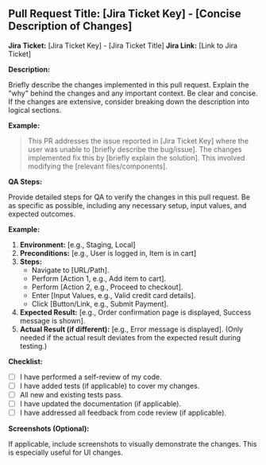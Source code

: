 ## Pull Request Title: [Jira Ticket Key] - [Concise Description of Changes]

**Jira Ticket:** [Jira Ticket Key] - [Jira Ticket Title]
**Jira Link:** [Link to Jira Ticket]

**Description:**

Briefly describe the changes implemented in this pull request.  Explain the "why" behind the changes and any important context. Be clear and concise.  If the changes are extensive, consider breaking down the description into logical sections.

**Example:**

> This PR addresses the issue reported in [Jira Ticket Key] where the user was unable to [briefly describe the bug/issue].  The changes implemented fix this by [briefly explain the solution].  This involved modifying the [relevant files/components].

**QA Steps:**

Provide detailed steps for QA to verify the changes in this pull request. Be as specific as possible, including any necessary setup, input values, and expected outcomes.

**Example:**

1. **Environment:** [e.g., Staging, Local]
2. **Preconditions:** [e.g., User is logged in, Item is in cart]
3. **Steps:**
    * Navigate to [URL/Path].
    * Perform [Action 1, e.g., Add item to cart].
    * Perform [Action 2, e.g., Proceed to checkout].
    * Enter [Input Values, e.g., Valid credit card details].
    * Click [Button/Link, e.g., Submit Payment].
4. **Expected Result:** [e.g., Order confirmation page is displayed, Success message is shown].
5. **Actual Result (if different):** [e.g., Error message is displayed].  (Only needed if the actual result deviates from the expected result during testing.)


**Checklist:**

* [ ] I have performed a self-review of my code.
* [ ] I have added tests (if applicable) to cover my changes.
* [ ] All new and existing tests pass.
* [ ] I have updated the documentation (if applicable).
* [ ] I have addressed all feedback from code review (if applicable).

**Screenshots (Optional):**

If applicable, include screenshots to visually demonstrate the changes.  This is especially useful for UI changes.
